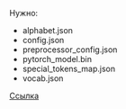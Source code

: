 Нужно:
* alphabet.json
* config.json
* preprocessor_config.json
* pytorch_model.bin
* special_tokens_map.json
* vocab.json

[Ссылка](https://huggingface.co/jonatasgrosman/wav2vec2-large-xlsr-53-english/tree/main)